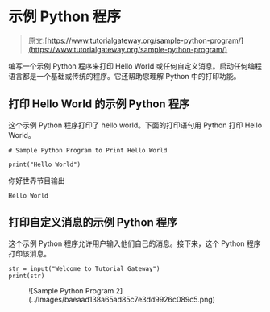 # 示例 Python 程序

> 原文:[https://www.tutorialgateway.org/sample-python-program/](https://www.tutorialgateway.org/sample-python-program/)

编写一个示例 Python 程序来打印 Hello World 或任何自定义消息。启动任何编程语言都是一个基础或传统的程序。它还帮助您理解 Python 中的打印功能。

## 打印 Hello World 的示例 Python 程序

这个示例 Python 程序打印了 hello world。下面的打印语句用 Python 打印 Hello World。

```
# Sample Python Program to Print Hello World

print("Hello World")
```

你好世界节目输出

```
Hello World
```

## 打印自定义消息的示例 Python 程序

这个示例 Python 程序允许用户输入他们自己的消息。接下来，这个 Python 程序打印该消息。

```
str = input("Welcome to Tutorial Gateway")
print(str)
```

<figure class="wp-block-image">![Sample Python Program 2](../Images/baeaad138a65ad85c7e3dd9926c089c5.png)</figure>